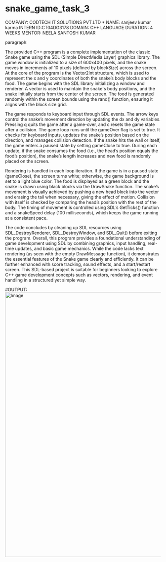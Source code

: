 # snake_game_task_3
COMPANY: CODTECH IT SOLUTIONS PVT.LTD *
NAME: sanjeev kumar karma 
INTERN ID:CT04DG3178
DOMAIN: C++ LANGUAGE 
DURATION: 4 WEEKS
MENTOR: NEELA SANTOSH KUMAR 

paragraph:

The provided C++ program is a complete implementation of the classic Snake game using the SDL (Simple DirectMedia Layer) graphics library. The game window is initialized to a size of 600x400 pixels, and the snake moves in increments of 10 pixels (defined by blockSize) across the screen. At the core of the program is the Vector2Int structure, which is used to represent the x and y coordinates of both the snake’s body blocks and the food. The game begins with the SDL library initializing a window and renderer. A vector is used to maintain the snake's body positions, and the snake initially starts from the center of the screen. The food is generated randomly within the screen bounds using the rand() function, ensuring it aligns with the block size grid.

The game responds to keyboard input through SDL events. The arrow keys control the snake’s movement direction by updating the dx and dy variables. Pressing q quits the game after a game-over, and c resets the game state after a collision. The game loop runs until the gameOver flag is set to true. It checks for keyboard inputs, updates the snake’s position based on the direction, and manages collision detection. If the snake hits the wall or itself, the game enters a paused state by setting gameClose to true. During each update, if the snake consumes the food (i.e., the head’s position equals the food’s position), the snake’s length increases and new food is randomly placed on the screen.

Rendering is handled in each loop iteration. If the game is in a paused state (gameClose), the screen turns white; otherwise, the game background is set to a light blue color. The food is displayed as a green block and the snake is drawn using black blocks via the DrawSnake function. The snake’s movement is visually achieved by pushing a new head block into the vector and erasing the tail when necessary, giving the effect of motion. Collision with itself is checked by comparing the head’s position with the rest of the body. The timing of movement is controlled using SDL’s GetTicks() function and a snakeSpeed delay (100 milliseconds), which keeps the game running at a consistent pace.

The code concludes by cleaning up SDL resources using SDL_DestroyRenderer, SDL_DestroyWindow, and SDL_Quit() before exiting the program. Overall, this program provides a foundational understanding of game development using SDL by combining graphics, input handling, real-time updates, and basic game mechanics. While the code lacks text rendering (as seen with the empty DrawMessage function), it demonstrates the essential features of the Snake game clearly and efficiently. It can be further enhanced with score tracking, sound effects, and a start/restart screen. This SDL-based project is suitable for beginners looking to explore C++ game development concepts such as vectors, rendering, and event handling in a structured yet simple way.

#OUTPUT:
<img width="1920" height="858" alt="Image" src="https://github.com/user-attachments/assets/07671371-eee1-4b92-82e8-bc248ddf7cb6" />
